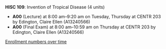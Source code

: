 **HISC 109**: Invention of Tropical Disease (4 units)

- **A00** (Lecture) at 8:00 am–9:20 am on Tuesday, Thursday at CENTR 203 by Edington, Claire Ellen (A13240566)
- **A00** (Final Exam) at 8:00 am–10:59 am on Thursday at CENTR 203 by Edington, Claire Ellen (A13240566)

[Enrollment numbers over time](./HISC109.tsv)
